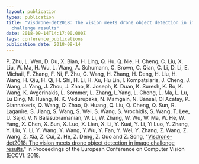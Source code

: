 ```yaml
---
layout: publication
types: publication
title: "Visdrone-det2018: The vision meets drone object detection in image
  challenge results"
date: 2018-09-14T14:17:00.000Z
tags: conference_publications
publication_date: 2018-09-14
---
```

P. Zhu, L. Wen, D. Du, X. Bian, H. Ling, Q. Hu, Q. Nie, H. Cheng, C. Liu, X. Liu, W. Ma, H. Wu, L. Wang, A. Schumann, C. Brown, C. Qian, C. Li, D. Li, E. Michail, F. Zhang, F. Ni, F. Zhu, G. Wang, H. Zhang, H. Deng, H. Liu, H.  Wang, H. Qiu, H. Qi, H. Shi, H. Li, H. Xu, Hu Lin, I. Kompatsiaris, J. Cheng, J. Wang, J. Yang, J. Zhou, J. Zhao, K. Joseph, K. Duan, K. Suresh, K. Bo, K. Wang, K. Avgerinakis, L. Sommer, L. Zhang, L.Yang, L. Cheng, L. Ma, L. Lu, Lu Ding, M. Huang, N. K. Vedurupaka, N. Mamgain, N. Bansal, Ol Acatay, P. Giannakeris, Q. Wang, Q. Zhao, Q. Huang, Q. Liu, Q. Cheng, Q. Sun, R. Laganire, S. Jiang, S. Wang, S. Wei, S. Wang, S. Vrochidis, S. Wang, T. Lee, U. Sajid, V. N Balasubramanian, W. Li, W. Zhang, W. Wu, W. Ma, W. He, W. Yang, X. Chen, X. Sun, X. Luo, X. Lian, X. Li, Y. Kuai, Y. Li, Yi Luo, Y. Zhang, Y. Liu, Y. Li, Y. Wang, Y. Wang, Y.Wu, Y. Fan, Y. Wei, Y. Zhang, Z. Wang, Z. Wang, Z. Xia, Z. Cui, Z. He, Z. Deng, Z. Guo and Z. Song, "[Visdrone-det2018: The vision meets drone object detection in image challenge results.](http://openaccess.thecvf.com/content_ECCVW_2018/papers/11133/Zhu_VisDrone-DET2018_The_Vision_Meets_Drone_Object_Detection_in_Image_Challenge_ECCVW_2018_paper.pdf)" in Proceedings of the European Conference on Computer Vision (ECCV). 2018.
